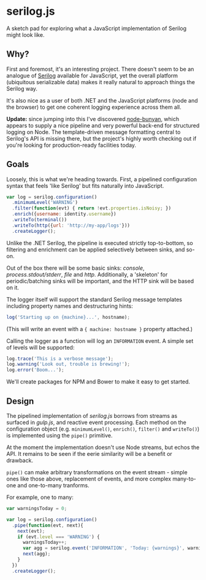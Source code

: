 serilog.js
==========

A sketch pad for exploring what a JavaScript implementation of Serilog might look like.

Why?
----

First and foremost, it's an interesting project. There doesn't seem to be an analogue of [Serilog](http://serilog.net) available for JavaScript, yet the overall platform (ubiquitous serializable data) makes it really natural to approach things the Serilog way.

It's also nice as a user of both .NET and the JavaScript platforms (node and the browser) to get one coherent logging experience across them all.

**Update:** since jumping into this I've discovered [node-bunyan](https://github.com/trentm/node-bunyan), which appears to supply a nice pipeline and very powerful back-end for structured logging on Node. The template-driven message formatting central to Serilog's API is missing there, but the project's highly worth checking out if you're looking for production-ready facilities today.

Goals
-----

Loosely, this is what we're heading towards. First, a pipelined configuration syntax that feels 'like Serilog' but fits naturally into JavaScript.

```js
var log = serilog.configuration()
  .minimumLevel('WARNING')
  .filter(function(evt) { return !evt.properties.isNoisy; })
  .enrich({username: identity.username})
  .writeTo(terminal())
  .writeTo(http({url: 'http://my-app/logs'}))
  .createLogger();
```

Unlike the .NET Serilog, the pipeline is executed strictly top-to-bottom, so filtering and enrichment can be applied selectively between sinks, and so-on.

Out of the box there will be some basic sinks: _console_, _process.stdout/stderr_, _file_ and _http_. Additionally, a 'skeleton' for periodic/batching sinks will be important, and the HTTP sink will be based on it.

The logger itself will support the standard Serilog message templates including property names and destructuring hints:

```js
log('Starting up on {machine}...', hostname);
```

(This will write an event with a `{ machine: hostname }` property attached.)

Calling the logger as a function will log an `INFORMATION` event. A simple set of levels will be supported:

```js
log.trace('This is a verbose message');
log.warning('Look out, trouble is brewing!');
log.error('Boom...');
```

We'll create packages for NPM and Bower to make it easy to get started.

Design
------

The pipelined implementation of _serilog.js_ borrows from streams as surfaced in _gulp.js_, and reactive event processing. Each method on the configuration object (e.g. `minimumLevel()`, `enrich()`, `filter()` and `writeTo()`) is implemented using the `pipe()` primitive.

At the moment the implementation doesn't use Node streams, but echos the API. It remains to be seen if the eerie similarity will be a benefit or drawback.

`pipe()` can make arbitrary transformations on the event stream - simple ones like those above, replacement of events, and more complex many-to-one and one-to-many tranforms.

For example, one to many:

```js
var warningsToday = 0;

var log = serilog.configuration()
  .pipe(function(evt, next){
    next(evt);
    if (evt.level === 'WARNING') {
      warningsToday++;
      var agg = serilog.event('INFORMATION', 'Today: {warnings}', warningsToday);
      next(agg);
    }
  })
  .createLogger();
```
